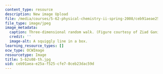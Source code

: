 ```yaml
---
content_type: resource
description: New image Upload
file: /media/courses/5-62-physical-chemistry-ii-spring-2008/ceb91aeae25af525cfe78ceb23dac59d_5-62s08-th.jpg
file_type: image/jpeg
image_metadata:
  caption: Three-dimensional random walk. (Figure courtesy of Ziad Ganim.)
  credit: ''
  image-alt: A squiggly line in a box.
learning_resource_types: []
ocw_type: OCWImage
resourcetype: Image
title: 5-62s08-th.jpg
uid: ceb91aea-e25a-f525-cfe7-8ceb23dac59d
---
```

